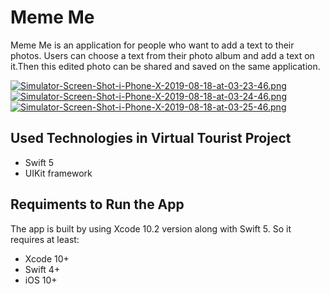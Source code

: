 # Meme Me

Meme Me is an application for people who want to add a text to their photos. Users can choose a text from their photo album and add a text on it.Then this edited photo can be shared and saved on the same application.

[![Simulator-Screen-Shot-i-Phone-X-2019-08-18-at-03-23-46.png](https://i.postimg.cc/28xKZtJv/Simulator-Screen-Shot-i-Phone-X-2019-08-18-at-03-23-46.png)](https://postimg.cc/qzzwf1pM)
[![Simulator-Screen-Shot-i-Phone-X-2019-08-18-at-03-24-46.png](https://i.postimg.cc/YCnDXWtC/Simulator-Screen-Shot-i-Phone-X-2019-08-18-at-03-24-56.png)](https://postimg.cc/sMWJx1Bk)
[![Simulator-Screen-Shot-i-Phone-X-2019-08-18-at-03-25-46.png](https://i.postimg.cc/6p51L0JP/Simulator-Screen-Shot-i-Phone-X-2019-08-18-at-03-25-07.png)](https://postimg.cc/6yg0BCQV)

## Used Technologies in Virtual Tourist Project
* Swift 5
* UIKit framework

## Requiments to Run the App
The app is built by using Xcode 10.2 version along with Swift 5. So it requires at least:

* Xcode 10+
* Swift 4+
* iOS 10+

